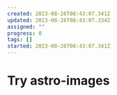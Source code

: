 ```yaml
---
created: 2023-08-26T08:43:07.341Z
updated: 2023-08-26T08:43:07.334Z
assigned: ""
progress: 0
tags: []
started: 2023-08-26T08:43:07.341Z
---
```


# Try astro-images
